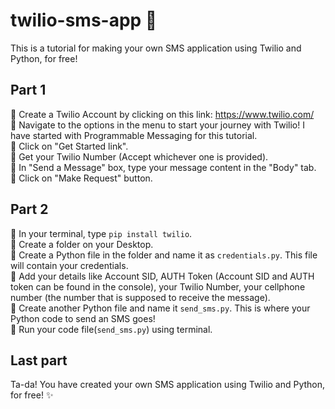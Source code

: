 # twilio-sms-app :speech_balloon:

This is a tutorial for making your own SMS application using Twilio and Python, for free!

## Part 1

:pushpin: Create a Twilio Account by clicking on this link: https://www.twilio.com/ <br>
:pushpin: Navigate to the options in the menu to start your journey with Twilio! I have started with Programmable Messaging for this tutorial. <br>
:pushpin: Click on "Get Started link". <br>
:pushpin: Get your Twilio Number (Accept whichever one is provided). <br>
:pushpin: In "Send a Message" box, type your message content in the "Body" tab. <br>
:pushpin: Click on "Make Request" button. <br>

## Part 2
 
:pushpin: In your terminal, type `pip install twilio`. <br>
:pushpin: Create a folder on your Desktop. <br>
:pushpin: Create a Python file in the folder and name it as `credentials.py`. This file will contain your credentials. <br>
:pushpin: Add your details like Account SID, AUTH Token (Account SID and AUTH token can be found in the console), your Twilio Number, your cellphone number (the number that is     supposed to receive the message). <br>
:pushpin: Create another Python file and name it `send_sms.py`. This is where your Python code to send an SMS goes! <br>
:pushpin: Run your code file(`send_sms.py`) using terminal. <br>

## Last part

Ta-da! You have created your own SMS application using Twilio and Python, for free! :sparkles:
